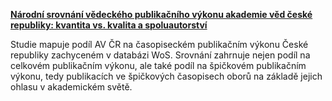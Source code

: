 
**[Národní srovnání vědeckého publikačního výkonu akademie věd české republiky: kvantita vs. kvalita a spoluautorství]( http://bit.ly/1tcUjkY)**

Studie mapuje podíl AV ČR na časopiseckém publikačním výkonu České republiky
zachyceném v databázi WoS. Srovnání zahrnuje nejen podíl na celkovém
publikačním výkonu, ale také podíl na špičkovém publikačním výkonu, tedy
publikacích ve špičkových časopisech oborů na základě jejich ohlasu v
akademickém světě.
